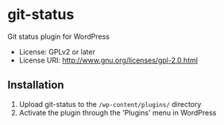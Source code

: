 # git-status
Git status plugin for WordPress

- License: GPLv2 or later
- License URI: http://www.gnu.org/licenses/gpl-2.0.html

## Installation ##

1. Upload git-status to the `/wp-content/plugins/` directory
2. Activate the plugin through the 'Plugins' menu in WordPress
